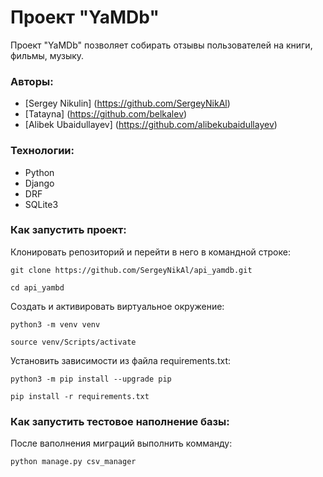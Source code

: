 # Проект "YaMDb"
Проект "YaMDb" позволяет собирать отзывы пользователей на книги, фильмы, музыку.

### Авторы:
- [Sergey Nikulin] (https://github.com/SergeyNikAl)
- [Tatayna] (https://github.com/belkalev)
- [Alibek Ubaidullayev] (https://github.com/alibekubaidullayev)

### Технологии:
- Python
- Django
- DRF
- SQLite3

### Как запустить проект:

Клонировать репозиторий и перейти в него в командной строке:

```
git clone https://github.com/SergeyNikAl/api_yamdb.git
```

```
cd api_yambd
```

Cоздать и активировать виртуальное окружение:

```
python3 -m venv venv
```

```
source venv/Scripts/activate
```

Установить зависимости из файла requirements.txt:

```
python3 -m pip install --upgrade pip
```

```
pip install -r requirements.txt
```
### Как запустить тестовое наполнение базы:
После ваполнения миграций выполнить комманду:
```
python manage.py csv_manager
```